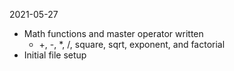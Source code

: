 2021-05-27
- Math functions and master operator written
  - +, -, *, /, square, sqrt, exponent, and factorial
- Initial file setup